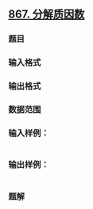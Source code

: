 ## [867. 分解质因数](https://www.acwing.com/problem/content/solution/869/1/)

### 题目

### 输入格式

### 输出格式

### 数据范围

### 输入样例：

```

```

### 输出样例：

```

```

### 题解